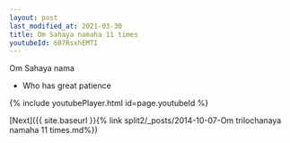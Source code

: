 ```yaml
---
layout: post
last_modified_at: 2021-03-30
title: Om Sahaya namaha 11 times
youtubeId: 607RsxhEMTI
---
```

 
 
Om Sahaya nama 
 
 -  Who has great patience 
 
  
 
  
 
 
 
 
 
 


{% include youtubePlayer.html id=page.youtubeId %}
 
[Next]({{ site.baseurl }}{% link  split2/_posts/2014-10-07-Om trilochanaya namaha 11 times.md%})
 
